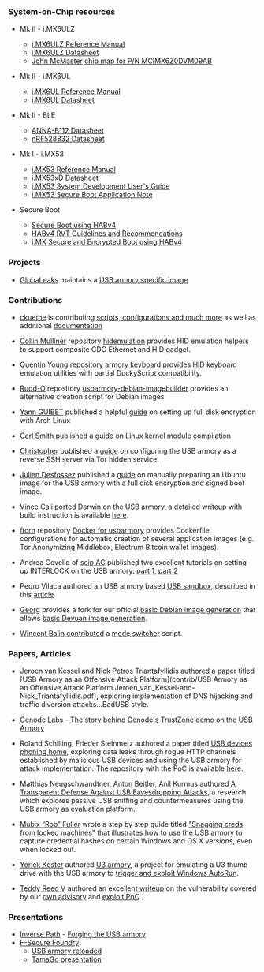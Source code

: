 ### System-on-Chip resources

* Mk II - i.MX6ULZ
  * [i.MX6ULZ Reference Manual](https://www.nxp.com/webapp/Download?colCode=IMX6ULZRM)
  * [i.MX6ULZ Datasheet](https://www.nxp.com/docs/en/data-sheet/IMX6ULZCEC.pdf)
  * [John McMaster](https://twitter.com/johndmcmaster) [chip map for P/N MCIMX6Z0DVM09AB](https://siliconpr0n.org/map/nxp/mcimx6z0dvm09ab/mz_mit20x/)

* Mk II - i.MX6UL
  * [i.MX6UL Reference Manual](https://www.nxp.com/webapp/Download?colCode=IMX6ULRM)
  * [i.MX6UL Datasheet](https://www.nxp.com/docs/en/data-sheet/IMX6ULCEC.pdf)  

* Mk II - BLE
  * [ANNA-B112 Datasheet](https://www.u-blox.com/sites/default/files/ANNA-B112_DataSheet_%28UBX-18011707%29.pdf)
  * [nRF528832 Datasheet](https://www.nordicsemi.com/-/media/Software-and-other-downloads/Product-Briefs/nRF52832-product-brief.pdf?la=en)

* Mk I - i.MX53
  * [i.MX53 Reference Manual](http://cache.nxp.com/files/32bit/doc/ref_manual/iMX53RM.pdf)
  * [i.MX53xD Datasheet](http://cache.nxp.com/files/32bit/doc/data_sheet/IMX53CEC.pdf)
  * [i.MX53 System Development User's Guide](http://cache.nxp.com/files/32bit/doc/user_guide/MX53UG.pdf)
  * [i.MX53 Secure Boot Application Note](http://cache.nxp.com/files/32bit/doc/app_note/AN4581.pdf)

* Secure Boot
  * [Secure Boot using HABv4](http://cache.nxp.com/files/32bit/doc/app_note/AN4581.pdf)
  * [HABv4 RVT Guidelines and Recommendations](https://www.nxp.com/docs/en/application-note/AN12263.pdf)
  * [i.MX Secure and Encrypted Boot using HABv4](https://gitlab.denx.de/u-boot/u-boot/blob/master/doc/imx/habv4/introduction_habv4.txt)

### Projects

* [GlobaLeaks](https://www.globaleaks.org/) maintains a [USB armory specific image](https://github.com/globaleaks/globaleaks-usbarmory-image)

### Contributions

* [ckuethe](https://github.com/ckuethe) is contributing [scripts, configurations and much more](https://github.com/ckuethe/usbarmory) as well as additional [documentation](https://github.com/ckuethe/usbarmory/wiki)

* [Collin Mulliner](https://github.com/crmulliner) repository [hidemulation](https://github.com/crmulliner/hidemulation) provides HID emulation helpers to support composite CDC Ethernet and HID gadget.

* [Quentin Young](http://qlyoung.net) repository [armory keyboard](https://github.com/qlyoung/armory-keyboard) provides HID keyboard emulation utilities with partial DuckyScript compatibility.

* [Rudd-O](https://github.com/Rudd-O) repository [usbarmory-debian-imagebuilder](https://github.com/Rudd-O/usbarmory-debian-imagebuilder) provides an alternative creation script for Debian images

* [Yann GUIBET](https://github.com/yann2192) published a helpful [guide](https://gist.github.com/yann2192/f989143c86567237460e) on setting up full disk encryption with Arch Linux

* [Carl Smith](https://twitter.com/base16io) published a [guide](http://base16.io/?p=124) on Linux kernel module compilation

* [Christopher](https://yawnbox.com/index.php/about) published a [guide](https://yawnbox.com/index.php/2015/12/02/configuring-a-usb-armory-as-a-reverse-ssh-server-via-tor-hidden-service/) on configuring the USB armory as a reverse SSH server via Tor hidden service.

* [Julien Desfossez](https://github.com/jdesfossez) published a [guide](https://github.com/jdesfossez/usbarmory/wiki/Preparing-a-Ubuntu-FDE-microSD-image) on manually preparing an Ubuntu image for the USB armory with a full disk encryption and signed boot image.

* [Vince Cali](https://twitter.com/0x56) [ported](https://github.com/darwin-on-arm/xnu/commit/410a687039bbbd35b703e1ead996080fae51a887) Darwin on the USB armory, a detailed writeup with build instruction is available [here](http://embeddedideation.com/2016/02/08/darwin-on-armory/).

* [ftorn](https://github.com/ftorn) repository [Docker for usbarmory](https://github.com/ftorn/usbarmory) provides Dockerfile configurations for automatic creation of several application images (e.g. Tor Anonymizing Middlebox, Electrum Bitcoin wallet images).

* Andrea Covello of [scip AG](https://www.scip.ch/en/?) published two excellent tutorials on setting up INTERLOCK on the USB armory: [part 1](https://www.scip.ch/en/?labs.20160811), [part 2](https://www.scip.ch/en/?labs.20160922)

* Pedro Vilaca authored an USB armory based [USB sandbox](https://github.com/gdbinit/armorysandbox), described in this [article](https://sentinelone.com/blogs/armory-sandbox-building-usb-analyzer-usb-armory/)

* [Georg](https://github.com/tuxlifan) provides a fork for our official [basic Debian image generation](https://github.com/f-secure-foundry/usbarmory-debian-base_image) that allows [basic Devuan image generation](https://github.com/tuxlifan/usbarmory-devuan-base_image).

* [Wincent Balin](https://github.com/wincentbalin) [contributed](https://gist.github.com/wincentbalin/83749d46ea5aadec6c3dcfd3ff672d21) a [mode switcher](https://ofdigitalwater.postach.io/post/mode-switcher-for-usb-armory) script.

### Papers, Articles

* Jeroen van Kessel and Nick Petros Triantafyllidis authored a paper titled [USB Armory as an Offensive Attack Platform](contrib/USB Armory as an Offensive Attack Platform Jeroen_van_Kessel-and-Nick_Triantafyllidis.pdf), exploring implementation of DNS hijacking and traffic diversion attacks...BadUSB style.

* [Genode Labs](http://www.genode-labs.com) - [The story behind Genode's TrustZone demo on the USB Armory](http://genode.org/documentation/articles/usb_armory)

* Roland Schilling, Frieder Steinmetz authored a paper titled [USB devices phoning home](https://doi.org/10.15480/882.1279), exploring data leaks through rogue HTTP channels established by malicious USB devices and using the USB armory for attack implementation. The repository with the PoC is available [here](https://github.com/willnix/usbpoc).

* Matthias Neugschwandtner, Anton Beitler, Anil Kurmus authored [A Transparent Defense Against USB Eavesdropping Attacks](http://static.securegoose.org/papers/uscramble_cr.pdf), a research which explores passive USB sniffing and countermeasures using the USB armory as evaluation platform.

* [Mubix “Rob” Fuller](https://room362.com/about/) wrote a step by step guide titled ["Snagging creds from locked machines"](https://room362.com/post/2016/snagging-creds-from-locked-machines/) that illustrates how to use the USB armory to capture credential hashes on certain Windows and OS X versions, even when locked out.

* [Yorick Koster](https://twitter.com/yorickkoster) authored [U3 armory](https://github.com/securifybv/u3-armory), a project for emulating a U3 thumb drive with the USB armory to [trigger and exploit Windows AutoRun](https://securify.nl/blog/SFY20170201/autorun_is_dead__long_live_autorun.html).

* [Teddy Reed V](https://github.com/theopolis) authored an excellent [writeup](https://casualhacking.io/blog/2018/2/10/exploring-secured-boot-on-the-sabre-lite-imx6s-v13-sbc-and-nxp-habv4) on the vulnerability covered by our [own advisory](https://github.com/f-secure-foundry/usbarmory/blob/master/software/secure_boot/Security_Advisory-Ref_QBVR2017-0001.txt) and [exploit PoC](https://github.com/f-secure-foundry/usbarmory/blob/master/software/secure_boot/usbarmory_csftool#L227).

### Presentations

* [Inverse Path](https://inversepath.com) - [Forging the USB armory](https://github.com/abarisani/abarisani.github.io/raw/master/research/usbarmory/forging_the_usb_armory.pdf)
* [F-Secure Foundry](http://foundry.f-secure.com):
  * [USB armory reloaded](https://github.com/abarisani/abarisani.github.io/raw/master/research/usbarmory/usb_armory_reloaded.pdf)
  * [TamaGo presentation](https://github.com/abarisani/abarisani.github.io/tree/master/research/tamago)


